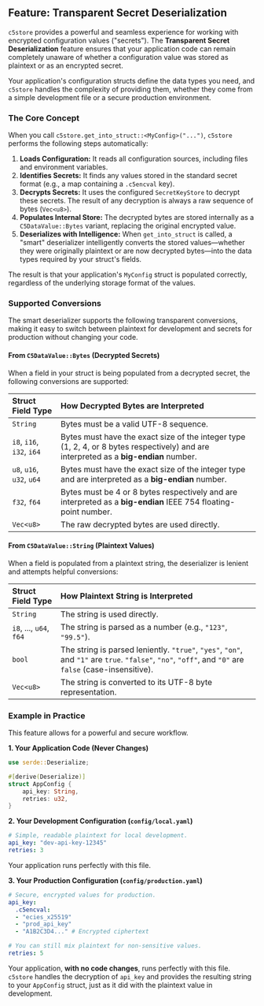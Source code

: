 ## Feature: Transparent Secret Deserialization

`c5store` provides a powerful and seamless experience for working with encrypted configuration values ("secrets"). The **Transparent Secret Deserialization** feature ensures that your application code can remain completely unaware of whether a configuration value was stored as plaintext or as an encrypted secret.

Your application's configuration structs define the data types you need, and `c5store` handles the complexity of providing them, whether they come from a simple development file or a secure production environment.

### The Core Concept

When you call `c5store.get_into_struct::<MyConfig>("...")`, `c5store` performs the following steps automatically:

1.  **Loads Configuration:** It reads all configuration sources, including files and environment variables.
2.  **Identifies Secrets:** It finds any values stored in the standard secret format (e.g., a map containing a `.c5encval` key).
3.  **Decrypts Secrets:** It uses the configured `SecretKeyStore` to decrypt these secrets. The result of any decryption is always a raw sequence of bytes (`Vec<u8>`).
4.  **Populates Internal Store:** The decrypted bytes are stored internally as a `C5DataValue::Bytes` variant, replacing the original encrypted value.
5.  **Deserializes with Intelligence:** When `get_into_struct` is called, a "smart" deserializer intelligently converts the stored values—whether they were originally plaintext or are now decrypted bytes—into the data types required by your struct's fields.

The result is that your application's `MyConfig` struct is populated correctly, regardless of the underlying storage format of the values.

### Supported Conversions

The smart deserializer supports the following transparent conversions, making it easy to switch between plaintext for development and secrets for production without changing your code.

#### From `C5DataValue::Bytes` (Decrypted Secrets)

When a field in your struct is being populated from a decrypted secret, the following conversions are supported:

| Struct Field Type | How Decrypted Bytes are Interpreted |
| :--- | :--- |
| `String` | Bytes must be a valid UTF-8 sequence. |
| `i8`, `i16`, `i32`, `i64` | Bytes must have the exact size of the integer type (1, 2, 4, or 8 bytes respectively) and are interpreted as a **big-endian** number. |
| `u8`, `u16`, `u32`, `u64` | Bytes must have the exact size of the integer type and are interpreted as a **big-endian** number. |
| `f32`, `f64` | Bytes must be 4 or 8 bytes respectively and are interpreted as a **big-endian** IEEE 754 floating-point number. |
| `Vec<u8>` | The raw decrypted bytes are used directly. |

#### From `C5DataValue::String` (Plaintext Values)

When a field is populated from a plaintext string, the deserializer is lenient and attempts helpful conversions:

| Struct Field Type | How Plaintext String is Interpreted |
| :--- | :--- |
| `String` | The string is used directly. |
| `i8`, ..., `u64`, `f64` | The string is parsed as a number (e.g., `"123"`, `"99.5"`). |
| `bool` | The string is parsed leniently. `"true"`, `"yes"`, `"on"`, and `"1"` are `true`. `"false"`, `"no"`, `"off"`, and `"0"` are `false` (case-insensitive). |
| `Vec<u8>` | The string is converted to its UTF-8 byte representation. |

### Example in Practice

This feature allows for a powerful and secure workflow.

**1. Your Application Code (Never Changes)**

```rust
use serde::Deserialize;

#[derive(Deserialize)]
struct AppConfig {
    api_key: String,
    retries: u32,
}
```

**2. Your Development Configuration (`config/local.yaml`)**

```yaml
# Simple, readable plaintext for local development.
api_key: "dev-api-key-12345"
retries: 3
```
Your application runs perfectly with this file.

**3. Your Production Configuration (`config/production.yaml`)**

```yaml
# Secure, encrypted values for production.
api_key:
  .c5encval:
  - "ecies_x25519"
  - "prod_api_key"
  - "A1B2C3D4..." # Encrypted ciphertext

# You can still mix plaintext for non-sensitive values.
retries: 5
```
Your application, **with no code changes**, runs perfectly with this file. `c5store` handles the decryption of `api_key` and provides the resulting string to your `AppConfig` struct, just as it did with the plaintext value in development.